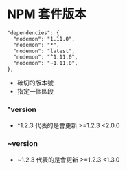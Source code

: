 # NPM 套件版本

```
"dependencies": {
  "nodemon": "1.11.0",
  "nodemon": "*",
  "nodemon": "latest",
  "nodemon": "^1.11.0",
  "nodemon": "~1.11.0",
},
```

* 確切的版本號
* 指定一個區段

### ^version

* ^1.2.3 代表的是會更新 >=1.2.3 <2.0.0

### ~version

* ~1.2.3 代表的是會更新 >=1.2.3 <1.3.0
